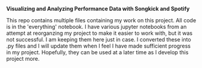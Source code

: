 **Visualizing and Analyzing Performance Data with Songkick and Spotify**

This repo contains multiple files containing my work on this project. All code is in the 'everything' notebook. I have various jupyter notebooks from an attempt at reorganzing my project to make it easier to work with, but it was not successful. I am keeping them here just in case. I converted these into .py files and I will update them when I feel I have made sufficient progress in my project. Hopefully, they can be used at a later time as I develop this project more.

